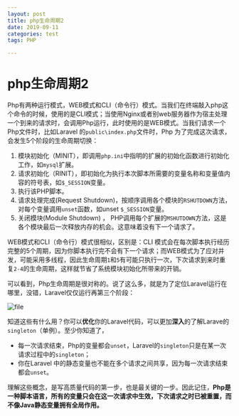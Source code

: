 ```yaml
---
layout: post
title: php生命周期2
date: 2019-09-11
categories: test
tags: PHP

---
```


# php生命周期2

Php有两种运行模式，WEB模式和CLI（命令行）模式。当我们在终端敲入php这个命令的时候，使用的是CLI模式；当使用Nginx或者别web服务器作为宿主处理一个到来的请求时，会调用Php运行，此时使用的是WEB模式。当我们请求一个Php文件时，比如Laravel 的`public\index.php`文件时，Php 为了完成这次请求，会发生5个阶段的生命周期切换：

1. 模块初始化（MINIT），即调用`php.ini`中指明的扩展的初始化函数进行初始化工作，如`mysql`扩展。
2. 请求初始化（RINIT），即初始化为执行本次脚本所需要的变量名称和变量值内容的符号表，如`$_SESSION`变量。
3. 执行该PHP脚本。
4. 请求处理完成(Request Shutdown)，按顺序调用各个模块的`RSHUTDOWN`方法，对每个变量调用`unset`函数，如unset `$_SESSION`变量。
5. 关闭模块(Module Shutdown) ， PHP调用每个扩展的`MSHUTDOWN`方法，这是各个模块最后一次释放内存的机会。这意味着没有下一个请求了。

WEB模式和CLI（命令行）模式很相似，区别是：CLI 模式会在每次脚本执行经历完整的5个周期，因为你脚本执行完不会有下一个请求；而WEB模式为了应对并发，可能采用多线程，因此生命周期`1`和`5`有可能只执行一次，下次请求到来时重复`2-4`的生命周期，这样就节省了系统模块初始化所带来的开销。

可以看到，Php生命周期是很对称的。说了这么多，就是为了定位Laravel运行在哪里，没错，Laravel仅仅运行再第三个阶段：

![file](http://px6xvo4m7.bkt.clouddn.com/2019-09-19_093634.png)

知道这些有什么用？你可以**优化**你的Laravel代码，可以更加**深入**的了解Larave的`singleton`（单例）。至少你知道了，

- 每一次请求结束，Php的变量都会`unset`，Laravel的`singleton`只是在某一次请求过程中的`singleton`；
- 你在Laravel 中的静态变量也不能在多个请求之间共享，因为每一次请求结束都会`unset`。

理解这些概念，是写高质量代码的第一步，也是最关键的一步。因此记住，**Php是一种脚本语言，所有的变量只会在这一次请求中生效，下次请求之时已被重置，而不像Java静态变量拥有全局作用。**


